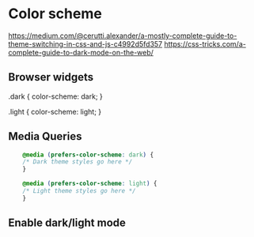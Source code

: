 Color scheme
============




https://medium.com/@cerutti.alexander/a-mostly-complete-guide-to-theme-switching-in-css-and-js-c4992d5fd357
https://css-tricks.com/a-complete-guide-to-dark-mode-on-the-web/



Browser widgets
---------------
.dark {
	color-scheme: dark;
}


.light {
	color-scheme: light;
}




Media Queries
-------------

```css
	@media (prefers-color-scheme: dark) {
	/* Dark theme styles go here */
	}

	@media (prefers-color-scheme: light) {
	/* Light theme styles go here */
	}
```

Enable dark/light mode
----------------------

<meta name="color-scheme" content="dark light">